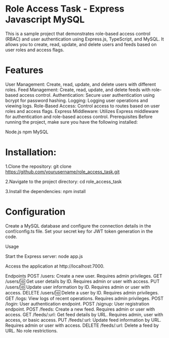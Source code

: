 Role Access Task - Express Javascript MySQL
==========================================
This is a sample project that demonstrates role-based access control (RBAC) and user authentication using Express.js, TypeScript, and MySQL. It allows you to create, read, update, and delete users and feeds based on user roles and access flags.

Features
=========
User Management: Create, read, update, and delete users with different roles.
Feed Management: Create, read, update, and delete feeds with role-based access control.
Authentication: Secure user authentication using bcrypt for password hashing.
Logging: Logging user operations and viewing logs.
Role-Based Access: Control access to routes based on user roles and access flags.
Express Middleware: Utilizes Express middleware for authentication and role-based access control.
Prerequisites
Before running the project, make sure you have the following installed:

Node.js
npm
MySQL


Installation:
============
1.Clone the repository:
git clone https://github.com/yourusername/role_access_task.git


2.Navigate to the project directory:
cd role_access_task

3.Install the dependencies:
npm install

Configuration
==============
Create a MySQL database and configure the connection details in the conf/config.ts file.
Set your secret key for JWT token generation in the code.

Usage

Start the Express server:
node app.js

Access the application at http://localhost:7000.

Endpoints
POST /users: Create a new user. Requires admin privileges.
GET /users/:id: Get user details by ID. Requires admin or user with access.
PUT /users/:id: Update user information by ID. Requires admin or user with access.
DELETE /users/:id: Delete a user by ID. Requires admin privileges.
GET /logs: View logs of recent operations. Requires admin privileges.
POST /login: User authentication endpoint.
POST /signup: User registration endpoint.
POST /feeds: Create a new feed. Requires admin or user with access.
GET /feeds/:url: Get feed details by URL. Requires admin, user with access, or basic access.
PUT /feeds/:url: Update feed information by URL. Requires admin or user with access.
DELETE /feeds/:url: Delete a feed by URL. No role restrictions.